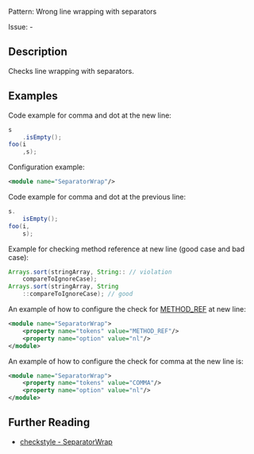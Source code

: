 Pattern: Wrong line wrapping with separators

Issue: -

## Description

Checks line wrapping with separators. 

## Examples

Code example for comma and dot at the new line: 

```java
s
    .isEmpty();
foo(i
    ,s);
```

Configuration example: 

```xml
<module name="SeparatorWrap"/>
```
        
Code example for comma and dot at the previous line: 

```java
s.
    isEmpty();
foo(i,
    s);
```
        
Example for checking method reference at new line (good case and bad case): 

```java
Arrays.sort(stringArray, String:: // violation
    compareToIgnoreCase);
Arrays.sort(stringArray, String
    ::compareToIgnoreCase); // good
```

An example of how to configure the check for [METHOD_REF](http://checkstyle.sourceforge.net/apidocs/com/puppycrawl/tools/checkstyle/api/TokenTypes.html#METHOD_REF) at new line: 

```xml
<module name="SeparatorWrap">
    <property name="tokens" value="METHOD_REF"/>
    <property name="option" value="nl"/>
</module>
```
        
An example of how to configure the check for comma at the new line is: 

```xml
<module name="SeparatorWrap">
    <property name="tokens" value="COMMA"/>
    <property name="option" value="nl"/>
</module>
```

## Further Reading

* [checkstyle - SeparatorWrap](https://checkstyle.sourceforge.io/checks/whitespace/separatorwrap.html#SeparatorWrap)
